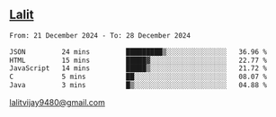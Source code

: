 ## [Lalit](https://lalit.sh)

<!--START_SECTION:waka-->

```txt
From: 21 December 2024 - To: 28 December 2024

JSON         24 mins         █████████▒░░░░░░░░░░░░░░░   36.96 %
HTML         15 mins         █████▓░░░░░░░░░░░░░░░░░░░   22.77 %
JavaScript   14 mins         █████▒░░░░░░░░░░░░░░░░░░░   21.72 %
C            5 mins          ██░░░░░░░░░░░░░░░░░░░░░░░   08.07 %
Java         3 mins          █▒░░░░░░░░░░░░░░░░░░░░░░░   04.88 %
```

<!--END_SECTION:waka-->

lalitvijay9480@gmail.com
